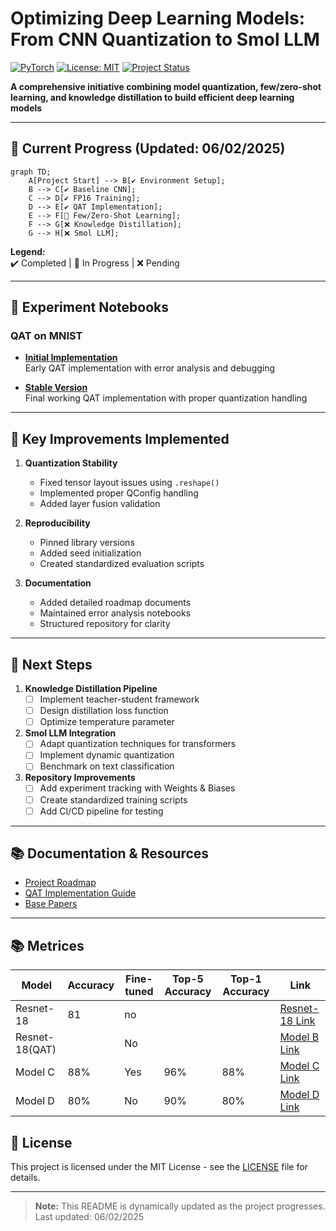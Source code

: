 # Optimizing Deep Learning Models: From CNN Quantization to Smol LLM

[![PyTorch](https://img.shields.io/badge/PyTorch-2.0+-EE4C2C.svg?logo=pytorch)](https://pytorch.org/)
[![License: MIT](https://img.shields.io/badge/License-MIT-yellow.svg)](https://opensource.org/licenses/MIT)
[![Project Status](https://img.shields.io/badge/Status-Active-brightgreen.svg)](https://github.com/Faisal-repo/Empty)

**A comprehensive initiative combining model quantization, few/zero-shot learning, and knowledge distillation to build efficient deep learning models**

---

## 🚀 Current Progress (Updated: 06/02/2025)

```mermaid
graph TD;
    A[Project Start] --> B[✔️ Environment Setup];
    B --> C[✔️ Baseline CNN];
    C --> D[✔️ FP16 Training];
    D --> E[✔️ QAT Implementation];
    E --> F[🔄 Few/Zero-Shot Learning];
    F --> G[❌ Knowledge Distillation];
    G --> H[❌ Smol LLM];
```

**Legend:**  
✔️ Completed | 🔄 In Progress | ❌ Pending

---

## 🧪 Experiment Notebooks

### QAT on MNIST
- **[Initial Implementation](QAT%20test%20NodeBooks/quantization-aware-training-qat-on-mnist-error.ipynb)**  
  Early QAT implementation with error analysis and debugging

- **[Stable Version](QAT%20test%20NodeBooks/quantization-aware-training-qat-on-mnist-v2.ipynb)**  
  Final working QAT implementation with proper quantization handling

---

## 📌 Key Improvements Implemented

1. **Quantization Stability**
   - Fixed tensor layout issues using `.reshape()`
   - Implemented proper QConfig handling
   - Added layer fusion validation

2. **Reproducibility**
   - Pinned library versions
   - Added seed initialization
   - Created standardized evaluation scripts

3. **Documentation**
   - Added detailed roadmap documents
   - Maintained error analysis notebooks
   - Structured repository for clarity

---

## 🎯 Next Steps

1. **Knowledge Distillation Pipeline**
   - [ ] Implement teacher-student framework
   - [ ] Design distillation loss function
   - [ ] Optimize temperature parameter

2. **Smol LLM Integration**
   - [ ] Adapt quantization techniques for transformers
   - [ ] Implement dynamic quantization
   - [ ] Benchmark on text classification

3. **Repository Improvements**
   - [ ] Add experiment tracking with Weights & Biases
   - [ ] Create standardized training scripts
   - [ ] Add CI/CD pipeline for testing

---

## 📚 Documentation & Resources

- [Project Roadmap](🚀%20Major%20Project%20Roadmap%20CNN%20Quantization%20&%20Smol%20LLM%20Integration.md)
- [QAT Implementation Guide](QAT%20test%20NodeBooks/quantization-aware-training-qat-on-mnist-v2.ipynb)
- [Base Papers](Base%20Paper/)

---


## 📚 Metrices

| Model  | Accuracy | Fine-tuned | Top-5 Accuracy | Top-1 Accuracy | Link |
|--------|----------|------------|---------------|---------------|------|
| Resnet-18 | 81      | no        |           |         | [Resnet-18 Link](https://github.com/Faisal-repo/Empty/blob/main/QAT%20test%20NodeBooks/resnet-18_pytorch-lighting_with_fine-tune.ipynb) |
| Resnet-18(QAT) |       | No         |           |           | [Model B Link](https://example.com/modelB) |
| Model C | 88%      | Yes        | 96%           | 88%           | [Model C Link](https://example.com/modelC) |
| Model D | 80%      | No         | 90%           | 80%           | [Model D Link](https://example.com/modelD) |



## 📜 License
This project is licensed under the MIT License - see the [LICENSE](LICENSE) file for details.

---

> **Note:** This README is dynamically updated as the project progresses. Last updated: 06/02/2025
